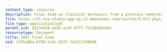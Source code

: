 ```yaml
---
content_type: resource
description: Final exam on classical mechanics from a previous semester.
file: https://ol-ocw-studio-app-qa.s3.amazonaws.com/courses/8-012-physics-i-classical-mechanics-fall-2008/2235a06a67992c4c65377e5311f488e8_2007_final.pdf
file_type: application/pdf
parent_uid: d3234428-a195-ac45-47f7-7522856da9ec
resourcetype: Document
title: 2007 Final Exam
uid: 2235a06a-6799-2c4c-6537-7e5311f488e8
---
```

